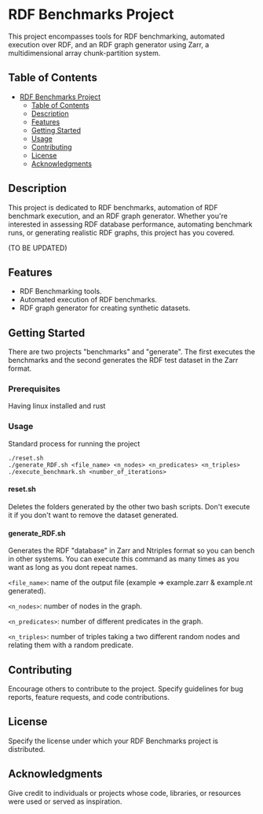 # RDF Benchmarks Project

This project encompasses tools for RDF benchmarking, automated execution over RDF, and an RDF graph generator using Zarr, a multidimensional array chunk-partition system.

## Table of Contents

- [RDF Benchmarks Project](#rdf-benchmarks-project)
  - [Table of Contents](#table-of-contents)
  - [Description](#description)
  - [Features](#features)
  - [Getting Started](#getting-started)
  - [Usage](#usage)
  - [Contributing](#contributing)
  - [License](#license)
  - [Acknowledgments](#acknowledgments)

## Description

This project is dedicated to RDF benchmarks, automation of RDF benchmark execution, and an RDF graph generator. Whether you're interested in assessing RDF database performance, automating benchmark runs, or generating realistic RDF graphs, this project has you covered.

(TO BE UPDATED)

## Features

- RDF Benchmarking tools.
- Automated execution of RDF benchmarks.
- RDF graph generator for creating synthetic datasets.

## Getting Started

There are two projects "benchmarks" and "generate". The first executes the benchmarks and the second generates the RDF test dataset in the Zarr format.

### Prerequisites

Having linux installed and rust

### Usage

Standard process for running the project
```
./reset.sh 
./generate_RDF.sh <file_name> <n_nodes> <n_predicates> <n_triples> 
./execute_benchmark.sh <number_of_iterations>
```

#### reset.sh
Deletes the folders generated by the other two bash scripts. Don't execute it if you don't want to remove the dataset generated.

#### generate_RDF.sh
Generates the RDF "database" in Zarr and Ntriples format so you can bench in other systems. You can execute this command as many times as you want as long as you dont repeat names.

`<file_name>`: name of the output file (example => example.zarr & example.nt generated).

`<n_nodes>`: number of nodes in the graph.

`<n_predicates>`: number of different predicates in the graph.

`<n_triples>`: number of triples taking a two different random nodes and relating them with a random predicate.



## Contributing

Encourage others to contribute to the project. Specify guidelines for bug reports, feature requests, and code contributions.

## License

Specify the license under which your RDF Benchmarks project is distributed.

## Acknowledgments

Give credit to individuals or projects whose code, libraries, or resources were used or served as inspiration.
